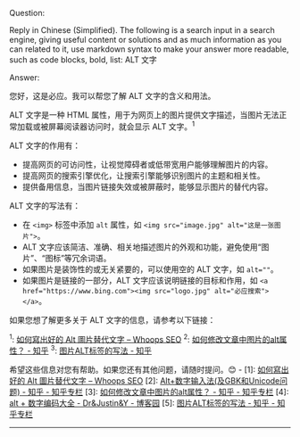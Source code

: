 Question:

Reply in Chinese (Simplified).
The following is a search input in a search engine, giving useful content or solutions and as much information as you can related to it, use markdown syntax to make your answer more readable, such as code blocks, bold, list:
ALT 文字

Answer:

您好，这是必应。我可以帮您了解 ALT 文字的含义和用法。

ALT 文字是一种 HTML 属性，用于为网页上的图片提供文字描述，当图片无法正常加载或被屏幕阅读器访问时，就会显示 ALT 文字。<sup>1</sup>

ALT 文字的作用有：

- 提高网页的可访问性，让视觉障碍者或低带宽用户能够理解图片的内容。
- 提高网页的搜索引擎优化，让搜索引擎能够识别图片的主题和相关性。
- 提供备用信息，当图片链接失效或被屏蔽时，能够显示图片的替代内容。

ALT 文字的写法有：

- 在 `<img>` 标签中添加 `alt` 属性，如 `<img src="image.jpg" alt="这是一张图片">`。
- ALT 文字应该简洁、准确、相关地描述图片的外观和功能，避免使用“图片”、“图标”等冗余词语。
- 如果图片是装饰性的或无关紧要的，可以使用空的 ALT 文字，如 `alt=""`。
- 如果图片是链接的一部分，ALT 文字应该说明链接的目标和作用，如 `<a href="https://www.bing.com"><img src="logo.jpg" alt="必应搜索"></a>`。

如果您想了解更多关于 ALT 文字的信息，请参考以下链接：

<sup>1</sup>: [如何寫出好的 Alt 圖片替代文字 – Whoops SEO](https://seo.whoops.com.tw/what-is-alt/)
<sup>2</sup>: [如何修改文章中图片的alt属性？ - 知乎](https://zhuanlan.zhihu.com/p/78757496)
<sup>3</sup>: [图片ALT标签的写法 - 知乎](https://zhuanlan.zhihu.com/p/180367884)

希望这些信息对您有帮助。如果您还有其他问题，请随时提问。😊
\-
\[1]: [如何寫出好的 Alt 圖片替代文字 – Whoops SEO](https://seo.whoops.com.tw/what-is-alt/)
\[2]: [Alt+数字输入法(及GBK和Unicode问题) - 知乎 - 知乎专栏](https://zhuanlan.zhihu.com/p/107738938)
\[3]: [如何修改文章中图片的alt属性？ - 知乎 - 知乎专栏](https://zhuanlan.zhihu.com/p/78757496)
\[4]: [alt + 数字编码大全 - Dr&Justin&Y - 博客园](https://www.cnblogs.com/DrJustinadamas/articles/12088812.html)
\[5]: [图片ALT标签的写法 - 知乎 - 知乎专栏](https://zhuanlan.zhihu.com/p/180367884)

<hr/>

